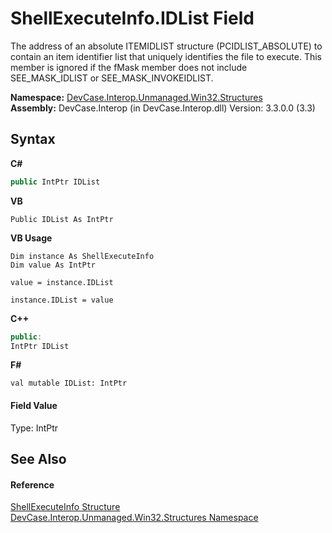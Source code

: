 # ShellExecuteInfo.IDList Field
 

The address of an absolute ITEMIDLIST structure (PCIDLIST_ABSOLUTE) to contain an item identifier list that uniquely identifies the file to execute. This member is ignored if the fMask member does not include SEE_MASK_IDLIST or SEE_MASK_INVOKEIDLIST.

**Namespace:**&nbsp;<a href="N_DevCase_Interop_Unmanaged_Win32_Structures">DevCase.Interop.Unmanaged.Win32.Structures</a><br />**Assembly:**&nbsp;DevCase.Interop (in DevCase.Interop.dll) Version: 3.3.0.0 (3.3)

## Syntax

**C#**<br />
``` C#
public IntPtr IDList
```

**VB**<br />
``` VB
Public IDList As IntPtr
```

**VB Usage**<br />
``` VB Usage
Dim instance As ShellExecuteInfo
Dim value As IntPtr

value = instance.IDList

instance.IDList = value
```

**C++**<br />
``` C++
public:
IntPtr IDList
```

**F#**<br />
``` F#
val mutable IDList: IntPtr
```


#### Field Value
Type: IntPtr

## See Also


#### Reference
<a href="T_DevCase_Interop_Unmanaged_Win32_Structures_ShellExecuteInfo">ShellExecuteInfo Structure</a><br /><a href="N_DevCase_Interop_Unmanaged_Win32_Structures">DevCase.Interop.Unmanaged.Win32.Structures Namespace</a><br />